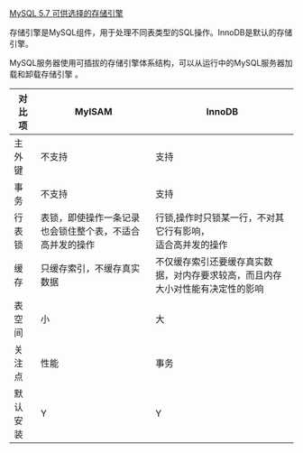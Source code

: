 [MySQL 5.7 可供选择的存储引擎](https://dev.mysql.com/doc/refman/5.7/en/storage-engines.html)

 存储引擎是MySQL组件，用于处理不同表类型的SQL操作。InnoDB是默认的存储引擎。

 MySQL服务器使用可插拔的存储引擎体系结构，可以从运行中的MySQL服务器加载和卸载存储引擎 。

| 对比项   | MyISAM                                                   | InnoDB                                                       |
| -------- | -------------------------------------------------------- | ------------------------------------------------------------ |
| 主外键   | 不支持                                                   | 支持                                                         |
| 事务     | 不支持                                                   | 支持                                                         |
| 行表锁   | 表锁，即使操作一条记录也会锁住整个表，不适合高并发的操作 | 行锁,操作时只锁某一行，不对其它行有影响，<br/>适合高并发的操作 |
| 缓存     | 只缓存索引，不缓存真实数据                               | 不仅缓存索引还要缓存真实数据，对内存要求较高，而且内存大小对性能有决定性的影响 |
| 表空间   | 小                                                       | 大                                                           |
| 关注点   | 性能                                                     | 事务                                                         |
| 默认安装 | Y                                                        | Y                                                            |

 